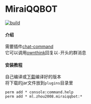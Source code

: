 # MiraiQQBOT
[![build](https://github.com/493505110/MiraiQQBOT/actions/workflows/main.yml/badge.svg)](https://github.com/493505110/MiraiQQBOT/actions)
#### 介绍
需要插件[chat-command](https://github.com/project-mirai/chat-command)  
它可以调用[ownthink](https://console.ownthink.com)回复以`-`开头的群消息

#### 安装教程
自己编译或[下载](https://github.com/493505110/MiraiQQBOT/releases)编译好的版本   
将下载的jar文件放到`plugins`目录里
```
perm add * console:command.help    
perm add * ml.zhou2008.miraiqqbot:*
```
